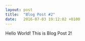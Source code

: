 ```yaml
---
layout: post
title:  "Blog Post #2"
date:   2016-07-03 19:12:02 +0100
---
```

Hello World! This is Blog Post 2!
